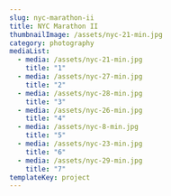 ```yaml
---
slug: nyc-marathon-ii
title: NYC Marathon II
thumbnailImage: /assets/nyc-21-min.jpg
category: photography
mediaList:
  - media: /assets/nyc-21-min.jpg
    title: "1"
  - media: /assets/nyc-27-min.jpg
    title: "2"
  - media: /assets/nyc-28-min.jpg
    title: "3"
  - media: /assets/nyc-26-min.jpg
    title: "4"
  - media: /assets/nyc-8-min.jpg
    title: "5"
  - media: /assets/nyc-23-min.jpg
    title: "6"
  - media: /assets/nyc-29-min.jpg
    title: "7"
templateKey: project
---
```

